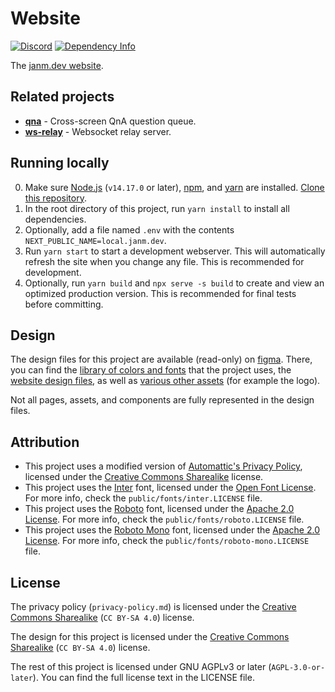 # Website

[![Discord](https://img.shields.io/discord/677598544160358418)](https://janm.dev/discord)
[![Dependency Info](https://img.shields.io/david/janm-dev/web)](https://github.com/janm-dev/web)

The [janm.dev website](https://janm.dev).

## Related projects

- [**qna**](https://qna.janm.dev) - Cross-screen QnA question queue.
- [**ws-relay**](https://github.com/janm-dev/ws-relay) - Websocket relay server.

## Running locally

0. Make sure [Node.js](https://nodejs.org/) (`v14.17.0` or later), [npm](https://www.npmjs.com/), and [yarn](https://yarnpkg.com/) are installed. [Clone this repository](https://docs.github.com/en/github/creating-cloning-and-archiving-repositories/cloning-a-repository-from-github/cloning-a-repository).
1. In the root directory of this project, run `yarn install` to install all dependencies.
2. Optionally, add a file named `.env` with the contents `NEXT_PUBLIC_NAME=local.janm.dev`.
3. Run `yarn start` to start a development webserver. This will automatically refresh the site when you change any file. This is recommended for development.
4. Optionally, run `yarn build` and `npx serve -s build` to create and view an optimized production version. This is recommended for final tests before committing.

## Design

The design files for this project are available (read-only) on [figma](https://www.figma.com). There, you can find the [library of colors and fonts](https://www.figma.com/file/WgcBPSvtR8LJZq3oFMLFdp/library) that the project uses, the [website design files](https://www.figma.com/file/ESsWG7a5EDno1CBk0cOcXM/web), as well as [various other assets](https://www.figma.com/file/SfQFpmiB0SjptGIr3wpC1G/assets) (for example the logo).

Not all pages, assets, and components are fully represented in the design files.

## Attribution

- This project uses a modified version of [Automattic's Privacy Policy](https://github.com/Automattic/legalmattic), licensed under the [Creative Commons Sharealike](https://creativecommons.org/licenses/by-sa/4.0/) license.
- This project uses the [Inter](https://github.com/rsms/inter/) font, licensed under the [Open Font License](https://scripts.sil.org/OFL). For more info, check the `public/fonts/inter.LICENSE` file.
- This project uses the [Roboto](https://github.com/google/roboto/) font, licensed under the [Apache 2.0 License](http://www.apache.org/licenses/LICENSE-2.0). For more info, check the `public/fonts/roboto.LICENSE` file.
- This project uses the [Roboto Mono](https://github.com/google/roboto/) font, licensed under the [Apache 2.0 License](http://www.apache.org/licenses/LICENSE-2.0). For more info, check the `public/fonts/roboto-mono.LICENSE` file.

## License

The privacy policy (`privacy-policy.md`) is licensed under the [Creative Commons Sharealike](https://creativecommons.org/licenses/by-sa/4.0/) (`CC BY-SA 4.0`) license.

The design for this project is licensed under the [Creative Commons Sharealike](https://creativecommons.org/licenses/by-sa/4.0/) (`CC BY-SA 4.0`) license.

The rest of this project is licensed under GNU AGPLv3 or later (`AGPL-3.0-or-later`). You can find the full license text in the LICENSE file.
